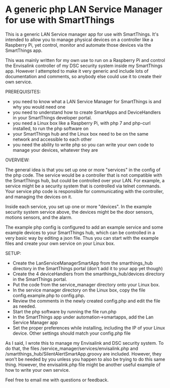 # A generic php LAN Service Manager for use with SmartThings

This is a generic LAN Service manager app for use with SmartThings. It's intended to allow you to manage physical devices on a controller like a Raspberry Pi, yet control, monitor and automate those devices via the SmartThings app.

This was mainly written for my own use to run on a Raspberry Pi and control the Envisalink controller of my DSC security system inside my SmartThings app. However I attempted to make it very generic and include lots of documentation and comments, so anybody else could use it to create their own service.

PREREQUISITES:

- you need to know what a LAN Service Manager for SmartThings is and why you would need one
- you need to understand how to create SmartApps and DeviceHandlers in your SmartThings developer portal.
- you need a Linux box like a Raspberry Pi, with php 7 and php-curl installed, to run the php software on
- your SmartThings hub and the Linux box need to be on the same network and accessible to each other
- you need the ability to write php so you can write your own code to manage your devices, whatever they are


OVERVIEW:

The general idea is that you set up one or more "services" in the config of the php code. The service would be a controller that is not compatible with the SmartThings hub, but could be controlled over your LAN.  For example, a service might be a security system that is controlled via telnet commands. Your service php code is responsible for communicating with the controller, and managing the devices on it.

Inside each service, you set up one or more "devices".  In the example security system service above, the devices might be the door sensors, motions sensors, and the alarm.  

The example php config is configured to add an example service and some example devices to your SmartThings hub, which can be controlled in a very basic way by editing a json file. Thus you can start with the example files and create your own service on your Linux box.

SETUP:

- Create the LanServiceManagerSmartApp from the smarthings_hub directory in the SmartThings portal (don't add it to your app yet though)
- Create the 4 deviceHandlers from the smarthings_hub/devices directory in the SmartThings portal.
- Put the code from the service_manager directory onto your Linux box.
- In the service manager directory on the Linux box, copy the file config.example.php to config.php.
- Review the comments in the newly created config.php and edit the file as needed.
- Start the php software by running the file run.php
- In the SmartThings app under automation->smartapps, add the Lan Service Manager app
- Set the proper preferences while installing, including the IP of your Linux device. Other settings should match your config.php file


As I said, I wrote this to manage my Envisalink and DSC security system.  To do that, the files /service_manager/services/envisalink.php and /smartthings_hub/SilentAlertSmartApp.groovy are included.  However, they won't be needed by you unless you happen to also be trying to do this same thing.  However, the envisalink.php file might be another useful example of how to write your own service.

Feel free to email me with questions or feedback.

